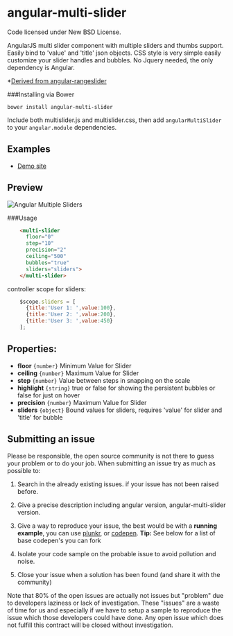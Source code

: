 angular-multi-slider
===================

Code licensed under New BSD License.

AngularJS multi slider component with multiple sliders and thumbs support. Easily bind to 'value' and 'title' json objects. 
CSS style is very simple easily customize your slider handles and bubbles. No Jquery needed, the only dependency is Angular.

*[Derived from angular-rangeslider](https://github.com/supertorio/angular-rangeslider-directive) 

###Installing via Bower
```
bower install angular-multi-slider
```
Include both multislider.js and multislider.css, then add `angularMultiSlider` to your `angular.module` dependencies.

## Examples

* [Demo site](http://keithfimreite.com/angular-multi-slider-directive.aspx)

## Preview

![Angular Multiple Sliders](http://keithfimreite.com/BlogFiles/keithfimreite/angular/multislider/angular-multiple-sliders.png)


###Usage
```html
    <multi-slider
      floor="0"
      step="10"
      precision="2"
      ceiling="500"
      bubbles="true"
      sliders="sliders">
    </multi-slider>
```
controller scope for sliders:
```js
    $scope.sliders = [
      {title:'User 1: ',value:100},
      {title:'User 2: ',value:200},
      {title:'User 3: ',value:450}
    ];
```
## Properties:

* __floor__ `{number}` Minimum Value for Slider
* __ceiling__ `{number}` Maximum Value for Slider
* __step__ `{number}` Value between steps in snapping on the scale
* __highlight__ `{string}` true or false for showing the persistent bubbles or false for just on hover
* __precision__ `{number}` Maximum Value for Slider
* __sliders__ `{object}` Bound values for sliders, requires 'value' for slider and 'title' for bubble

## Submitting an issue

Please be responsible, the open source community is not there to guess your problem or to do your job. When submitting an issue try as much as possible to:

1. Search in the already existing issues. if your issue has not been raised before.

2. Give a precise description including angular version, angular-multi-slider version.

3. Give a way to reproduce your issue, the best would be with a <strong>running example</strong>, you can use [plunkr](http://plnkr.co/), or [codepen](http://codepen.io/). **Tip:** See below for a list of base codepen's you can fork

4. Isolate your code sample on the probable issue to avoid pollution and noise.

5. Close your issue when a solution has been found (and share it with the community)

Note that 80% of the open issues are actually not issues but "problem" due to developers laziness or lack of investigation. These "issues" are a waste of time for us and especially if we have to setup a sample to reproduce the issue which those developers could have done. Any open issue which does not fulfill this contract will be closed without investigation.
